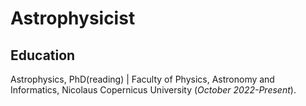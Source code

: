 # Astrophysicist 

## Education                     
Astrophysics, PhD(reading) | Faculty of Physics, Astronomy and Informatics, Nicolaus Copernicus University (_October 2022-Present_).


